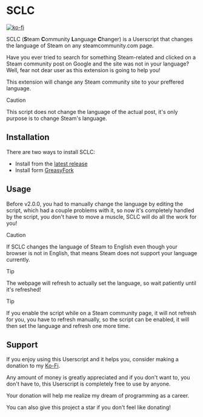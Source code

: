 # SCLC
[![ko-fi](https://ko-fi.com/img/githubbutton_sm.svg)](https://ko-fi.com/Q5Q6187AYL)

SCLC (**S**team **C**ommunity **L**anguage **C**hanger) is a Userscript that changes the language of Steam on any steamcommunity.com page.

Have you ever tried to search for something Steam-related and clicked on a Steam community post on Google and the site was not in your language? Well, fear not dear user as this extension is going to help you!

This extension will change any Steam community site to your preffered language.

>[!CAUTION]
>This script does not change the language of the actual post, it's only purpose is to change Steam's language.

## Installation
There are two ways to install SCLC:
* Install from the [latest release](https://github.com/smooll-d/sclc/releases/latest)
* Install form [GreasyFork](https://greasyfork.org/pl/scripts/522391-steam-community-language-changer)

## Usage
Before v2.0.0, you had to manually change the language by editing the script, which had a couple problems with it, so now it's completely handled by the script, you don't have to move a muscle, SCLC will do all the work for you!

>[!CAUTION]
>If SCLC changes the language of Steam to English even though your browser is not in English, that means Steam does not support your language currently.

>[!TIP]
>The webpage will refresh to actually set the language, so wait patiently until it's refreshed!

>[!TIP]
>If you enable the script while on a Steam community page, it will not refresh for you, you have to refresh manually, so the script can be enabled, it will then set the language and refresh one more time.

## Support
If you enjoy using this Userscript and it helps you, consider making a donation to my [Ko-Fi](https://ko-fi.com/smooll).

Any amount of money is greatly appreciated and if you don't want to, you don't have to, this Userscript is completely free to use by anyone.

Your donation will help me realize my dream of programming as a career.

You can also give this project a star if you don't feel like donating!
